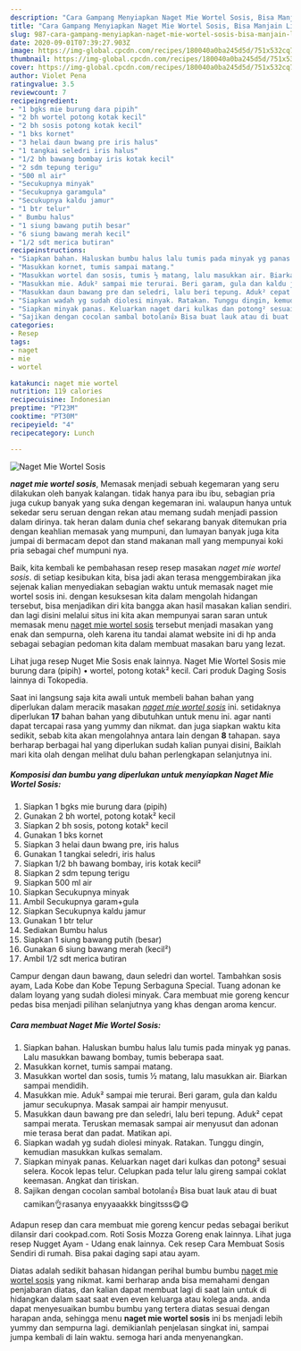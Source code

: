 ```yaml
---
description: "Cara Gampang Menyiapkan Naget Mie Wortel Sosis, Bisa Manjain Lidah"
title: "Cara Gampang Menyiapkan Naget Mie Wortel Sosis, Bisa Manjain Lidah"
slug: 987-cara-gampang-menyiapkan-naget-mie-wortel-sosis-bisa-manjain-lidah
date: 2020-09-01T07:39:27.903Z
image: https://img-global.cpcdn.com/recipes/180040a0ba245d5d/751x532cq70/naget-mie-wortel-sosis-foto-resep-utama.jpg
thumbnail: https://img-global.cpcdn.com/recipes/180040a0ba245d5d/751x532cq70/naget-mie-wortel-sosis-foto-resep-utama.jpg
cover: https://img-global.cpcdn.com/recipes/180040a0ba245d5d/751x532cq70/naget-mie-wortel-sosis-foto-resep-utama.jpg
author: Violet Pena
ratingvalue: 3.5
reviewcount: 7
recipeingredient:
- "1 bgks mie burung dara pipih"
- "2 bh wortel potong kotak kecil"
- "2 bh sosis potong kotak kecil"
- "1 bks kornet"
- "3 helai daun bwang pre iris halus"
- "1 tangkai seledri iris halus"
- "1/2 bh bawang bombay iris kotak kecil"
- "2 sdm tepung terigu"
- "500 ml air"
- "Secukupnya minyak"
- "Secukupnya garamgula"
- "Secukupnya kaldu jamur"
- "1 btr telur"
- " Bumbu halus"
- "1 siung bawang putih besar"
- "6 siung bawang merah kecil"
- "1/2 sdt merica butiran"
recipeinstructions:
- "Siapkan bahan. Haluskan bumbu halus lalu tumis pada minyak yg panas. Lalu masukkan bawang bombay, tumis beberapa saat."
- "Masukkan kornet, tumis sampai matang."
- "Masukkan wortel dan sosis, tumis ½ matang, lalu masukkan air. Biarkan sampai mendidih."
- "Masukkan mie. Aduk² sampai mie terurai. Beri garam, gula dan kaldu jamur secukupnya. Masak sampai air hampir menyusut."
- "Masukkan daun bawang pre dan seledri, lalu beri tepung. Aduk² cepat sampai merata. Teruskan memasak sampai air menyusut dan adonan mie terasa berat dan padat. Matikan api."
- "Siapkan wadah yg sudah diolesi minyak. Ratakan. Tunggu dingin, kemudian masukkan kulkas semalam."
- "Siapkan minyak panas. Keluarkan naget dari kulkas dan potong² sesuai selera. Kocok lepas telur. Celupkan pada telur lalu gireng sampai coklat keemasan. Angkat dan tiriskan."
- "Sajikan dengan cocolan sambal botolan👍 Bisa buat lauk atau di buat camikan👌rasanya enyyaaakkk bingitsss😋😋"
categories:
- Resep
tags:
- naget
- mie
- wortel

katakunci: naget mie wortel 
nutrition: 119 calories
recipecuisine: Indonesian
preptime: "PT23M"
cooktime: "PT30M"
recipeyield: "4"
recipecategory: Lunch

---
```



![Naget Mie Wortel Sosis](https://img-global.cpcdn.com/recipes/180040a0ba245d5d/751x532cq70/naget-mie-wortel-sosis-foto-resep-utama.jpg)

<b><i>naget mie wortel sosis</i></b>, Memasak menjadi sebuah kegemaran yang seru dilakukan oleh banyak kalangan. tidak hanya para ibu ibu, sebagian pria juga cukup banyak yang suka dengan kegemaran ini. walaupun hanya untuk sekedar seru seruan dengan rekan atau memang sudah menjadi passion dalam dirinya. tak heran dalam dunia chef sekarang banyak ditemukan pria dengan keahlian memasak yang mumpuni, dan lumayan banyak juga kita jumpai di bermacam depot dan stand makanan mall yang mempunyai koki pria sebagai chef mumpuni nya.

Baik, kita kembali ke pembahasan resep resep masakan <i>naget mie wortel sosis</i>. di setiap kesibukan kita, bisa jadi akan terasa menggembirakan jika sejenak kalian menyediakan sebagian waktu untuk memasak naget mie wortel sosis ini. dengan kesuksesan kita dalam mengolah hidangan tersebut, bisa menjadikan diri kita bangga akan hasil masakan kalian sendiri. dan lagi disini melalui situs ini kita akan mempunyai saran saran untuk memasak menu <u>naget mie wortel sosis</u> tersebut menjadi masakan yang enak dan sempurna, oleh karena itu tandai alamat website ini di hp anda sebagai sebagian pedoman kita dalam membuat masakan baru yang lezat.

Lihat juga resep Nuget Mie Sosis enak lainnya. Naget Mie Wortel Sosis mie burung dara (pipih) • wortel, potong kotak² kecil. Cari produk Daging Sosis lainnya di Tokopedia.


Saat ini langsung saja kita awali untuk membeli bahan bahan yang diperlukan dalam meracik masakan <u><i>naget mie wortel sosis</i></u> ini. setidaknya diperlukan <b>17</b> bahan bahan yang dibutuhkan untuk menu ini. agar nanti dapat tercapai rasa yang yummy dan nikmat. dan juga siapkan waktu kita sedikit, sebab kita akan mengolahnya antara lain dengan <b>8</b> tahapan. saya berharap berbagai hal yang diperlukan sudah kalian punyai disini, Baiklah mari kita olah dengan melihat dulu bahan perlengkapan selanjutnya ini.

<!--inarticleads1-->

##### Komposisi dan bumbu yang diperlukan untuk menyiapkan Naget Mie Wortel Sosis:

1. Siapkan 1 bgks mie burung dara (pipih)
1. Gunakan 2 bh wortel, potong kotak² kecil
1. Siapkan 2 bh sosis, potong kotak² kecil
1. Gunakan 1 bks kornet
1. Siapkan 3 helai daun bwang pre, iris halus
1. Gunakan 1 tangkai seledri, iris halus
1. Siapkan 1/2 bh bawang bombay, iris kotak kecil²
1. Siapkan 2 sdm tepung terigu
1. Siapkan 500 ml air
1. Siapkan Secukupnya minyak
1. Ambil Secukupnya garam+gula
1. Siapkan Secukupnya kaldu jamur
1. Gunakan 1 btr telur
1. Sediakan  Bumbu halus
1. Siapkan 1 siung bawang putih (besar)
1. Gunakan 6 siung bawang merah (kecil²)
1. Ambil 1/2 sdt merica butiran


Campur dengan daun bawang, daun seledri dan wortel. Tambahkan sosis ayam, Lada Kobe dan Kobe Tepung Serbaguna Special. Tuang adonan ke dalam loyang yang sudah diolesi minyak. Cara membuat mie goreng kencur pedas bisa menjadi pilihan selanjutnya yang khas dengan aroma kencur. 

<!--inarticleads2-->

##### Cara membuat Naget Mie Wortel Sosis:

1. Siapkan bahan. Haluskan bumbu halus lalu tumis pada minyak yg panas. Lalu masukkan bawang bombay, tumis beberapa saat.
1. Masukkan kornet, tumis sampai matang.
1. Masukkan wortel dan sosis, tumis ½ matang, lalu masukkan air. Biarkan sampai mendidih.
1. Masukkan mie. Aduk² sampai mie terurai. Beri garam, gula dan kaldu jamur secukupnya. Masak sampai air hampir menyusut.
1. Masukkan daun bawang pre dan seledri, lalu beri tepung. Aduk² cepat sampai merata. Teruskan memasak sampai air menyusut dan adonan mie terasa berat dan padat. Matikan api.
1. Siapkan wadah yg sudah diolesi minyak. Ratakan. Tunggu dingin, kemudian masukkan kulkas semalam.
1. Siapkan minyak panas. Keluarkan naget dari kulkas dan potong² sesuai selera. Kocok lepas telur. Celupkan pada telur lalu gireng sampai coklat keemasan. Angkat dan tiriskan.
1. Sajikan dengan cocolan sambal botolan👍 Bisa buat lauk atau di buat camikan👌rasanya enyyaaakkk bingitsss😋😋


Adapun resep dan cara membuat mie goreng kencur pedas sebagai berikut dilansir dari cookpad.com. Roti Sosis Mozza Goreng enak lainnya. Lihat juga resep Nugget Ayam - Udang enak lainnya. Cek resep Cara Membuat Sosis Sendiri di rumah. Bisa pakai daging sapi atau ayam. 

Diatas adalah sedikit bahasan hidangan perihal bumbu bumbu <u>naget mie wortel sosis</u> yang nikmat. kami berharap anda bisa memahami dengan penjabaran diatas, dan kalian dapat membuat lagi di saat lain untuk di hidangkan dalam saat saat even even keluarga atau kolega anda. anda dapat menyesuaikan bumbu bumbu yang tertera diatas sesuai dengan harapan anda, sehingga menu <b>naget mie wortel sosis</b> ini bs menjadi lebih yummy dan sempurna lagi. demikianlah penjelasan singkat ini, sampai jumpa kembali di lain waktu. semoga hari anda menyenangkan.
